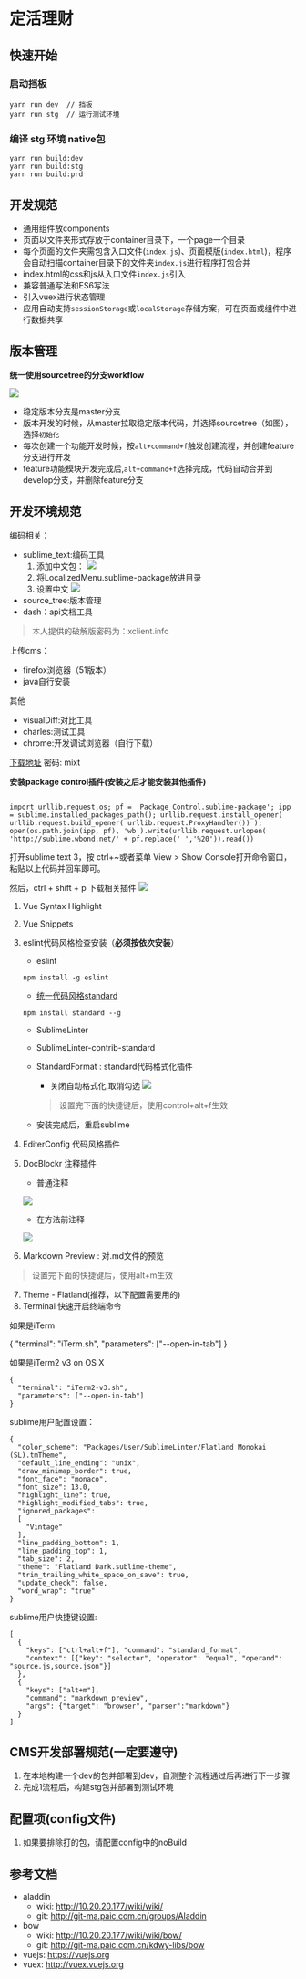# 定活理财

## 快速开始

### 启动挡板

```
yarn run dev  // 挡板
yarn run stg  // 运行测试环境
```

### 编译 stg 环境 native包

```
yarn run build:dev
yarn run build:stg
yarn run build:prd
```

## 开发规范

 * 通用组件放components
 * 页面以文件夹形式存放于container目录下，一个page一个目录
 * 每个页面的文件夹需包含入口文件(`index.js`)、页面模版(`index.html`)，程序会自动扫描container目录下的文件夹`index.js`进行程序打包合并
 * index.html的css和js从入口文件`index.js`引入
 * 兼容普通写法和ES6写法
 * 引入vuex进行状态管理
 * 应用自动支持`sessionStorage`或`localStorage`存储方案，可在页面或组件中进行数据共享

## 版本管理

**统一使用sourcetree的分支workflow**

![](https://ww2.sinaimg.cn/large/006tKfTcgy1fdoqe6kfftj30tw0ybjyp.jpg)

   * 稳定版本分支是master分支
   * 版本开发的时候，从master拉取稳定版本代码，并选择sourcetree（如图），选择`初始化`
   * 每次创建一个功能开发时候，按`alt+command+f`触发创建流程，并创建feature分支进行开发
   * feature功能模块开发完成后,`alt+command+f`选择完成，代码自动合并到develop分支，并删除feature分支

## 开发环境规范

编码相关：
* sublime_text:编码工具
    1. 添加中文包：
    ![](https://ww1.sinaimg.cn/large/006tKfTcgy1fdomtqjy8fj311c0fwwmh.jpg)
    2. 将LocalizedMenu.sublime-package放进目录
    3. 设置中文
    ![](https://ww4.sinaimg.cn/large/006tKfTcgy1fdonjremb6j30vu0tgagb.jpg)
* source_tree:版本管理
* dash：api文档工具
> 本人提供的破解版密码为：xclient.info

上传cms：
* firefox浏览器（51版本）
* java自行安装

其他
* visualDiff:对比工具
* charles:测试工具
* chrome:开发调试浏览器（自行下载）

[下载地址](https://pan.baidu.com/s/1o8RUlgI )
密码: mixt

**安装package control插件(安装之后才能安装其他插件)**

```

import urllib.request,os; pf = 'Package Control.sublime-package'; ipp = sublime.installed_packages_path(); urllib.request.install_opener( urllib.request.build_opener( urllib.request.ProxyHandler()) ); open(os.path.join(ipp, pf), 'wb').write(urllib.request.urlopen( 'http://sublime.wbond.net/' + pf.replace(' ','%20')).read())

```

打开sublime text 3，按 ctrl+~或者菜单 View > Show Console打开命令窗口，粘贴以上代码并回车即可。

然后，ctrl + shift + p 下载相关插件
![](http://ww3.sinaimg.cn/large/69a9ed59gw1f568lvwdzug20b606o40a.gif)

1. Vue Syntax Highlight
2. Vue Snippets
3. eslint代码风格检查安装（**必须按依次安装**）
    * eslint
    ```
    npm install -g eslint
    ```
    * [统一代码风格standard](https://github.com/feross/standard/blob/master/docs/README-zhtw.md)
    ```
    npm install standard --g
    ```
    * SublimeLinter
    * SublimeLinter-contrib-standard
    * StandardFormat : standard代码格式化插件
        * 关闭自动格式化,取消勾选
        ![](https://ww2.sinaimg.cn/large/006tKfTcgy1fdoo9akt40j31b50umgut.jpg)
        > 设置完下面的快捷键后，使用control+alt+f生效

    * 安装完成后，重启sublime
4. EditerConfig 代码风格插件
5. DocBlockr 注释插件
    * 普通注释

    ![](https://ww4.sinaimg.cn/large/006tKfTcgy1fdooc5njvej306o05cgli.jpg)
    * 在方法前注释

    ![](https://ww4.sinaimg.cn/large/006tKfTcgy1fdooelzu7oj30a805ct8v.jpg)
6. Markdown Preview : 对.md文件的预览
> 设置完下面的快捷键后，使用alt+m生效

7. Theme - Flatland(推荐，以下配置需要用的)
8. Terminal 快速开启终端命令

如果是iTerm

{
  "terminal": "iTerm.sh",
  "parameters": ["--open-in-tab"]
}

如果是iTerm2 v3 on OS X

```
{
  "terminal": "iTerm2-v3.sh",
  "parameters": ["--open-in-tab"]
}
```

sublime用户配置设置：

```
{
  "color_scheme": "Packages/User/SublimeLinter/Flatland Monokai (SL).tmTheme",
  "default_line_ending": "unix",
  "draw_minimap_border": true,
  "font_face": "monaco",
  "font_size": 13.0,
  "highlight_line": true,
  "highlight_modified_tabs": true,
  "ignored_packages":
  [
    "Vintage"
  ],
  "line_padding_bottom": 1,
  "line_padding_top": 1,
  "tab_size": 2,
  "theme": "Flatland Dark.sublime-theme",
  "trim_trailing_white_space_on_save": true,
  "update_check": false,
  "word_wrap": "true"
}
```

sublime用户快捷键设置:

```
[
  {
    "keys": ["ctrl+alt+f"], "command": "standard_format",
    "context": [{"key": "selector", "operator": "equal", "operand": "source.js,source.json"}]
  },
  {
    "keys": ["alt+m"],
    "command": "markdown_preview",
    "args": {"target": "browser", "parser":"markdown"}
  }
]

```

## CMS开发部署规范(一定要遵守)

1. 在本地构建一个dev的包并部署到dev，自测整个流程通过后再进行下一步骤
2. 完成1流程后，构建stg包并部署到测试环境


## 配置项(config文件)

1. 如果要排除打的包，请配置config中的noBuild

## 参考文档

 * aladdin
    * wiki: http://10.20.20.177/wiki/wiki/
    * git: http://git-ma.paic.com.cn/groups/Aladdin
 * bow
    * wiki: http://10.20.20.177/wiki/wiki/bow/
    * git: http://git-ma.paic.com.cn/kdwy-libs/bow
 * vuejs: https://vuejs.org
 * vuex: http://vuex.vuejs.org


